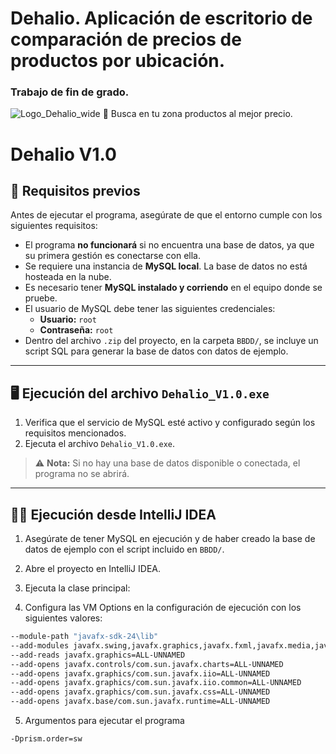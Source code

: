 # Dehalio. Aplicación de escritorio de comparación de precios de productos por ubicación.
### Trabajo de fin de grado.
![Logo_Dehalio_wide](https://github.com/user-attachments/assets/de0176e1-686d-495c-bdd9-5867ebdcded4)
📍 Busca en tu zona productos al mejor precio.

# Dehalio V1.0

## 🧩 Requisitos previos

Antes de ejecutar el programa, asegúrate de que el entorno cumple con los siguientes requisitos:

- El programa **no funcionará** si no encuentra una base de datos, ya que su primera gestión es conectarse con ella.
- Se requiere una instancia de **MySQL local**. La base de datos no está hosteada en la nube.
- Es necesario tener **MySQL instalado y corriendo** en el equipo donde se pruebe.
- El usuario de MySQL debe tener las siguientes credenciales:
  - **Usuario:** `root`
  - **Contraseña:** `root`
- Dentro del archivo `.zip` del proyecto, en la carpeta `BBDD/`, se incluye un script SQL para generar la base de datos con datos de ejemplo.

---

## 🖥️ Ejecución del archivo `Dehalio_V1.0.exe`

1. Verifica que el servicio de MySQL esté activo y configurado según los requisitos mencionados.
2. Ejecuta el archivo `Dehalio_V1.0.exe`.

> ⚠️ **Nota:** Si no hay una base de datos disponible o conectada, el programa no se abrirá.

---

## 🧑‍💻 Ejecución desde IntelliJ IDEA

1. Asegúrate de tener MySQL en ejecución y de haber creado la base de datos de ejemplo con el script incluido en `BBDD/`.
2. Abre el proyecto en IntelliJ IDEA.
3. Ejecuta la clase principal:


4. Configura las VM Options en la configuración de ejecución con los siguientes valores:

```bash
--module-path "javafx-sdk-24\lib"
--add-modules javafx.swing,javafx.graphics,javafx.fxml,javafx.media,javafx.web
--add-reads javafx.graphics=ALL-UNNAMED
--add-opens javafx.controls/com.sun.javafx.charts=ALL-UNNAMED
--add-opens javafx.graphics/com.sun.javafx.iio=ALL-UNNAMED
--add-opens javafx.graphics/com.sun.javafx.iio.common=ALL-UNNAMED
--add-opens javafx.graphics/com.sun.javafx.css=ALL-UNNAMED
--add-opens javafx.base/com.sun.javafx.runtime=ALL-UNNAMED

```
5. Argumentos para ejecutar el programa

```bash
-Dprism.order=sw
```
